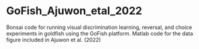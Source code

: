 # GoFish_Ajuwon_etal_2022
Bonsai code for running visual discrimination learning, reversal, and choice experiments in goldfish using the GoFish platform.
Matlab code for the data figure included in Ajuwon et al. (2022)
